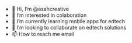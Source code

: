 - 👋 Hi, I’m @asahcreative
- 👀 I’m interested in colaboration
- 🌱 I’m currently learning mobile apps for edtech
- 💞️ I’m looking to collaborate on edtech solutions
- 📫 How to reach me email 

<!---
asahcreative/asahcreative is a ✨ special ✨ repository because its `README.md` (this file) appears on your GitHub profile.
You can click the Preview link to take a look at your changes.
--->
